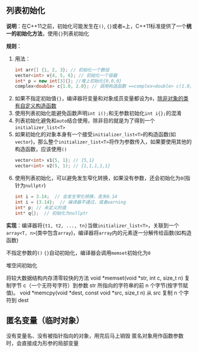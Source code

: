 
## 列表初始化

**说明**：在C++11之前，初始化可能发生在`()`, `{}`或者`=`上，C++11标准提供了一个**统一的初始化方法**，使用`{}`列表初始化

**规则**：
1. 用法：
    ```cpp
    int arr[] {1, 2, 3}; // 初始化一个数组
    vector<int> v{4, 5, 6}; // 初始化一个容器
    int* p = new int[3]{}; //堆上初始化{0,0,0}
    complex<double> c{1.0, 2.0}; // 调用构造函数 ==complex<double> c(1.0, 2.0)
    ```
2. 如果不指定初始值`{}`，编译器将变量和对象成员变量都设为`0`，<u>除非对象的类有自定义构造函数</u>
3. 使用列表初始化能避免函数声明`int i();`和无参数初始化`int i{};`的混淆
4. 列表初始化避免和`auto`结合使用，除非目的就是为了得到一个`initializer_list<T>`
5. 如果初始化的对象本身有一个接受`initializer_list<T>`的构造函数(如`vector`)，那么整个`initializer_list<T>`将作为参数传入，如果要使用其他的构造函数，应该使用`()`
   ```cpp
   vector<int> v1{5, 1}; // {5,1}
   vector<int> v2(5, 1); // {1,1,1,1,1}
   ```
6. 使用列表初始化，可以避免发生窄化转换，如果没有参数，还会初始化为`0`(指针为`nullptr`)
   ```cpp
   int i = 3.14;  // 会发生窄化转换，丢失0.14
   int i = {3.14};  // 编译器不通过，或者warning
   int* p; // 未定义的值
   int* q{};  // 初始化为nullptr
   ```

**实现**：编译器将`{t1, t2, ..., tn}`当做`initializer_list<T>`，关联到一个`array<T, n>`(类中包含`array`)，编译器将`array`内的元素逐一分解传给函数(如构造函数)

不指定参数的`()` `{}`自动初始化，编译器会调用`memset`初始化为`0`

堆空间初始化

将较大数据结构内存清零较快的方法
void *memset(void *str, int c, size_t n)
复制字节 c（一个无符号字符）到参数 str 所指向的字符串的前 n 个字节(按字节赋值)。
void *memcpy(void *dest, const void *src, size_t n)
从 src 复制 n 个字符到 dest

## 匿名变量（临时对象）
没有变量名、没有被指针指向的对象，用完后马上销毁
匿名对象用作函数参数时，会直接成为形参的局部变量